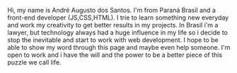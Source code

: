 Hi, my name is André Augusto dos Santos.
I'm from Paraná Brasil and a front-end developer (JS,CSS,HTML).
I trie to learn something new everyday and work my creativity to get better results in my projects.
In Brasil i'm a lawyer, but technology always had a huge influence in my life so i decide to stop the inevitable and start to work with web development.
I hope to be able to show my word through this page and maybe even help someone.
I'm open to work and i have the will and the power to be a better piece of this puzzle we call life.

